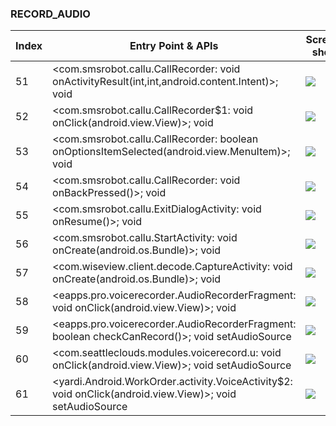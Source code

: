 ### RECORD_AUDIO
| Index | Entry Point & APIs | Screen shot | Resource id | Label |
| ------------- | ------------- | ------------- |-------------|-------------|
| 51 | <com.smsrobot.callu.CallRecorder: void onActivityResult(int,int,android.content.Intent)>; void <init> | ![](D:\COSMOS\output\py\Play_win8\Business\com.smsrobot.callu\com.smsrobot.callu.CallRecorder.png) |  | |
| 52 | <com.smsrobot.callu.CallRecorder$1: void onClick(android.view.View)>; void <init> | ![](D:\COSMOS\output\py\Play_win8\Business\com.smsrobot.callu\com.smsrobot.callu.CallRecorder.png) |  | |
| 53 | <com.smsrobot.callu.CallRecorder: boolean onOptionsItemSelected(android.view.MenuItem)>; void <init> | ![](D:\COSMOS\output\py\Play_win8\Business\com.smsrobot.callu\com.smsrobot.callu.CallRecorder.png) |  | |
| 54 | <com.smsrobot.callu.CallRecorder: void onBackPressed()>; void <init> | ![](D:\COSMOS\output\py\Play_win8\Business\com.smsrobot.callu\com.smsrobot.callu.CallRecorder.png) |  | |
| 55 | <com.smsrobot.callu.ExitDialogActivity: void onResume()>; void <init> | ![](D:\COSMOS\output\py\Play_win8\Business\com.smsrobot.callu\com.smsrobot.callu.ExitDialogActivity.png) |  | |
| 56 | <com.smsrobot.callu.StartActivity: void onCreate(android.os.Bundle)>; void <init> | ![](D:\COSMOS\output\py\Play_win8\Business\com.smsrobot.callu\com.smsrobot.callu.StartActivity.png) |  | |
| 57 | <com.wiseview.client.decode.CaptureActivity: void onCreate(android.os.Bundle)>; void <init> | ![](D:\COSMOS\output\py\Play_win8\Business\com.wiseview.client\com.wiseview.client.decode.CaptureActivity.png) |  | |
| 58 | <eapps.pro.voicerecorder.AudioRecorderFragment: void onClick(android.view.View)>; void <init> | ![](D:\COSMOS\output\py\Play_win8\Business\eapps.pro.voicerecorder\eapps.pro.voicerecorder.MainActivity.png) |  | |
| 59 | <eapps.pro.voicerecorder.AudioRecorderFragment: boolean checkCanRecord()>; void setAudioSource | ![](D:\COSMOS\output\py\Play_win8\Business\eapps.pro.voicerecorder\eapps.pro.voicerecorder.MainActivity.png) |  | |
| 60 | <com.seattleclouds.modules.voicerecord.u: void onClick(android.view.View)>; void setAudioSource | ![](D:\COSMOS\output\py\Play_win8\Business\unclaimed.money\com.seattleclouds.modules.voicerecord.VoiceRecordPickerActivity.png) |  | |
| 61 | <yardi.Android.WorkOrder.activity.VoiceActivity$2: void onClick(android.view.View)>; void setAudioSource | ![](D:\COSMOS\output\py\Play_win8\Business\yardi.Android.WorkOrder\yardi.Android.WorkOrder.activity.VoiceActivity.png) |  | |
